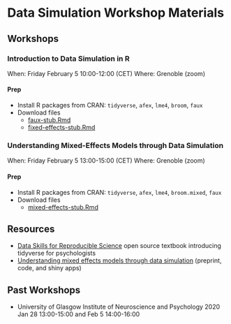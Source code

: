 
# Data Simulation Workshop Materials

## Workshops

### Introduction to Data Simulation in R

When: Friday February 5 10:00-12:00 (CET) Where: Grenoble (zoom)

#### Prep

  - Install R packages from CRAN: `tidyverse`, `afex`, `lme4`, `broom`,
    `faux`
  - Download files
      - [faux-stub.Rmd](https://raw.githubusercontent.com/debruine/data-sim-workshops/master/inst/stubs/faux-stub.Rmd)
      - [fixed-effects-stub.Rmd](https://raw.githubusercontent.com/debruine/data-sim-workshops/master/inst/stubs/fixed-effects-stub.Rmd)

### Understanding Mixed-Effects Models through Data Simulation

When: Friday February 5 13:00-15:00 (CET) Where: Grenoble (zoom)

#### Prep

  - Install R packages from CRAN: `tidyverse`, `afex`, `lme4`,
    `broom.mixed`, `faux`
  - Download files
      - [mixed-effects-stub.Rmd](https://raw.githubusercontent.com/debruine/data-sim-workshops/master/inst/stubs/mixed-effects-stub.Rmd)

## Resources

  - [Data Skills for Reproducible
    Science](https://psyteachr.github.io/msc-data-skills/) open source
    textbook introducing tidyverse for psychologists
  - [Understanding mixed effects models through data
    simulation](https://osf.io/3cz2e/) (preprint, code, and shiny apps)

## Past Workshops

  - University of Glasgow Institute of Neuroscience and Psychology 2020
    Jan 28 13:00-15:00 and Feb 5 14:00-16:00
